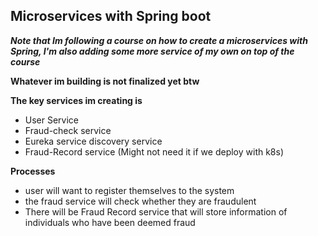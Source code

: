 ## Microservices with Spring boot

***Note that Im following a course on how to create a microservices with Spring, I'm also adding some more service of my
own on top of the course***

**Whatever im building is not finalized yet btw**

**The key services im creating is**

- User Service
- Fraud-check service
- Eureka service discovery service
- Fraud-Record service (Might not need it if we deploy with k8s)

**Processes**

- user will want to register themselves to the system
- the fraud service will check whether they are fraudulent
- There will be Fraud Record service that will store information of individuals who have been deemed fraud

